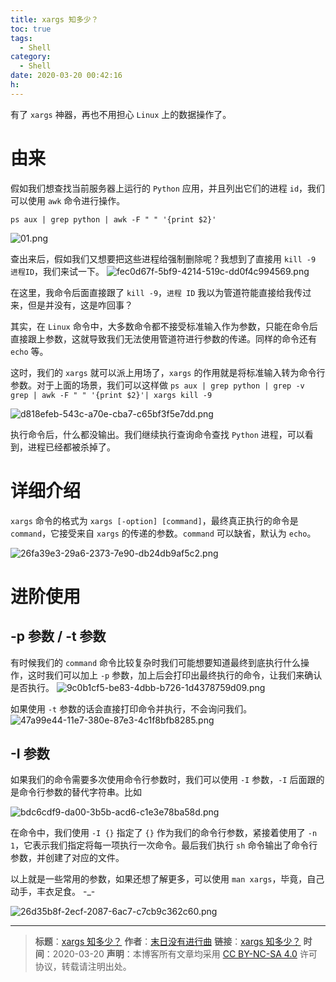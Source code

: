 ```yaml
---
title: xargs 知多少？
toc: true
tags:
  - Shell
category:
  - Shell
date: 2020-03-20 00:42:16
h:
---
```


有了 `xargs` 神器，再也不用担心 `Linux` 上的数据操作了。
<!--more-->
# 由来
假如我们想查找当前服务器上运行的 `Python` 应用，并且列出它们的进程 `id`，我们可以使用 `awk` 命令进行操作。

```
ps aux | grep python | awk -F " " '{print $2}'
```
![01.png](http://media.dengkaiting.com/xargs/01.png)

查出来后，假如我们又想要把这些进程给强制删除呢？我想到了直接用 `kill -9 进程ID`，我们来试一下。
![fec0d67f-5bf9-4214-519c-dd0f4c994569.png](http://media.dengkaiting.com/xargs/fec0d67f-5bf9-4214-519c-dd0f4c994569.png)

在这里，我命令后面直接跟了 `kill -9`，`进程 ID` 我以为管道符能直接给我传过来，但是并没有，这是咋回事？

其实，在 `Linux` 命令中，大多数命令都不接受标准输入作为参数，只能在命令后直接跟上参数，这就导致我们无法使用管道符进行参数的传递。同样的命令还有 `echo` 等。

这时，我们的 `xargs` 就可以派上用场了，`xargs` 的作用就是将标准输入转为命令行参数。对于上面的场景，我们可以这样做 `ps aux | grep python | grep -v grep | awk -F " " '{print $2}'| xargs kill -9`

![d818efeb-543c-a70e-cba7-c65bf3f5e7dd.png](http://media.dengkaiting.com/xargs/d818efeb-543c-a70e-cba7-c65bf3f5e7dd.png)

执行命令后，什么都没输出。我们继续执行查询命令查找 `Python` 进程，可以看到，进程已经都被杀掉了。

# 详细介绍

`xargs` 命令的格式为 `xargs [-option] [command]`，最终真正执行的命令是 `command`，它接受来自 `xargs` 的传递的参数。`command` 可以缺省，默认为 `echo`。

![26fa39e3-29a6-2373-7e90-db24db9af5c2.png](http://media.dengkaiting.com/xargs/26fa39e3-29a6-2373-7e90-db24db9af5c2.png)

# 进阶使用

## -p 参数 / -t 参数
有时候我们的 `command` 命令比较复杂时我们可能想要知道最终到底执行什么操作，这时我们可以加上 `-p` 参数，加上后会打印出最终执行的命令，让我们来确认是否执行。
![9c0b1cf5-be83-4dbb-b726-1d4378759d09.png](http://media.dengkaiting.com/xargs/9c0b1cf5-be83-4dbb-b726-1d4378759d09.png)

如果使用 `-t` 参数的话会直接打印命令并执行，不会询问我们。
![47a99e44-11e7-380e-87e3-4c1f8bfb8285.png](http://media.dengkaiting.com/xargs/47a99e44-11e7-380e-87e3-4c1f8bfb8285.png)

## -I 参数
如果我们的命令需要多次使用命令行参数时，我们可以使用 `-I` 参数，`-I` 后面跟的是命令行参数的替代字符串。比如

![bdc6cdf9-da00-3b5b-acd6-c1e3e78ba58d.png](http://media.dengkaiting.com/xargs/bdc6cdf9-da00-3b5b-acd6-c1e3e78ba58d.png)

在命令中，我们使用 `-I {}` 指定了 `{}` 作为我们的命令行参数，紧接着使用了 `-n 1`，它表示我们指定将每一项执行一次命令。最后我们执行 `sh` 命令输出了命令行参数，并创建了对应的文件。

以上就是一些常用的参数，如果还想了解更多，可以使用 `man xargs`，毕竟，自己动手，丰衣足食。 -_-

![26d35b8f-2ecf-2087-6ac7-c7cb9c362c60.png](http://media.dengkaiting.com/xargs/26d35b8f-2ecf-2087-6ac7-c7cb9c362c60.png)

---
> **标题**：[xargs 知多少？](https://dengkaiting.com/)
> **作者**：[末日没有进行曲](https://dengkaiting.com/)
> **链接**：[xargs 知多少？](https://dengkaiting.com/)
> **时间**：2020-03-20
> **声明**：本博客所有文章均采用 [CC BY-NC-SA 4.0](https://creativecommons.org/licenses/by-nc-sa/4.0/deed.zh) 许可协议，转载请注明出处。
